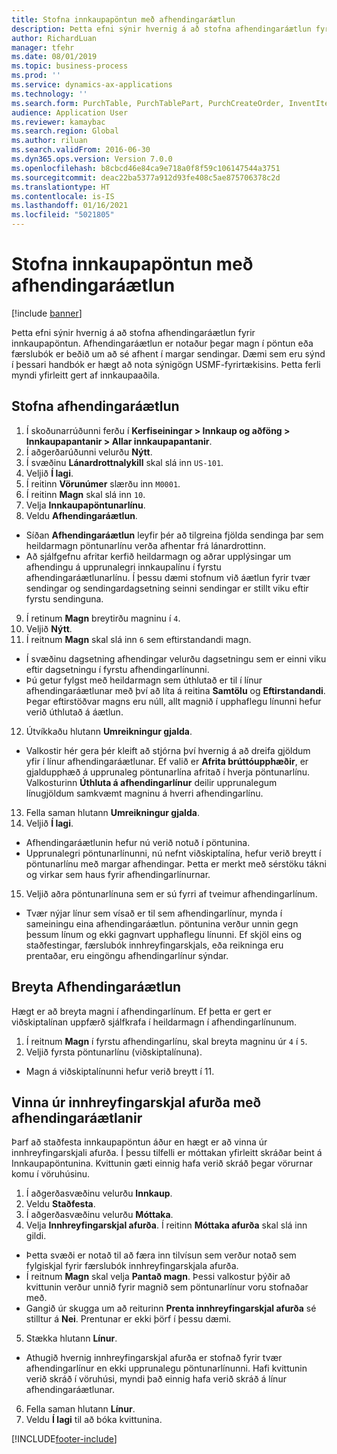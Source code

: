 ```yaml
---
title: Stofna innkaupapöntun með afhendingaráætlun
description: Þetta efni sýnir hvernig á að stofna afhendingaráætlun fyrir innkaupapöntun.
author: RichardLuan
manager: tfehr
ms.date: 08/01/2019
ms.topic: business-process
ms.prod: ''
ms.service: dynamics-ax-applications
ms.technology: ''
ms.search.form: PurchTable, PurchTablePart, PurchCreateOrder, InventItemIdLookupPurchase, PurchDeliverySchedule, PurchEditLines
audience: Application User
ms.reviewer: kamaybac
ms.search.region: Global
ms.author: riluan
ms.search.validFrom: 2016-06-30
ms.dyn365.ops.version: Version 7.0.0
ms.openlocfilehash: b8cbcd46e84ca9e718a0f8f59c106147544a3751
ms.sourcegitcommit: deac22ba5377a912d93fe408c5ae875706378c2d
ms.translationtype: HT
ms.contentlocale: is-IS
ms.lasthandoff: 01/16/2021
ms.locfileid: "5021805"
---
```

# <a name="create-a-purchase-order-with-a-delivery-schedule"></a>Stofna innkaupapöntun með afhendingaráætlun

[!include [banner](../../includes/banner.md)]

Þetta efni sýnir hvernig á að stofna afhendingaráætlun fyrir innkaupapöntun. Afhendingaráætlun er notaður þegar magn í pöntun eða færslubók er beðið um að sé afhent í margar sendingar. Dæmi sem eru sýnd í þessari handbók er hægt að nota sýnigögn USMF-fyrirtækisins. Þetta ferli myndi yfirleitt gert af innkaupaaðila.

## <a name="create-a-delivery-schedule"></a>Stofna afhendingaráætlun
1. Í skoðunarrúðunni ferðu í **Kerfiseiningar > Innkaup og aðföng > Innkaupapantanir > Allar innkaupapantanir**.
2. Í aðgerðarúðunni velurðu **Nýtt**.
3. Í svæðinu **Lánardrottnalykill** skal slá inn `US-101`.
4. Veljið **Í lagi**.
5. Í reitinn **Vörunúmer** slærðu inn `M0001`.
6. Í reitinn **Magn** skal slá inn `10`.
7. Velja **Innkaupapöntunarlínu**.
8. Veldu **Afhendingaráætlun**.
- Síðan **Afhendingaráætlun** leyfir þér að tilgreina fjölda sendinga þar sem heildarmagn pöntunarlínu verða afhentar frá lánardrottinn.  
- Að sjálfgefnu afritar kerfið heildarmagn og aðrar upplýsingar um afhendingu á upprunalegri innkaupalínu í fyrstu afhendingaráætlunarlínu. Í þessu dæmi stofnum við áætlun fyrir tvær sendingar og sendingardagsetning seinni sendingar er stillt viku eftir fyrstu sendinguna.  
9. Í retinum **Magn** breytirðu magninu í `4`.
10. Veljið **Nýtt**.
11. Í reitnum **Magn** skal slá inn `6` sem eftirstandandi magn.
- Í svæðinu dagsetning afhendingar velurðu dagsetningu sem er einni viku eftir dagsetningu í fyrstu afhendingarlínunni.  
- Þú getur fylgst með heildarmagn sem úthlutað er til í línur afhendingaráætlunar með því að líta á reitina **Samtölu** og **Eftirstandandi**. Þegar eftirstöðvar magns eru núll, allt magnið í upphaflegu línunni hefur verið úthlutað á áætlun.  
12. Útvíkkaðu hlutann **Umreikningur gjalda**.
- Valkostir hér gera þér kleift að stjórna því hvernig á að dreifa gjöldum yfir í línur afhendingaráætlunar. Ef valið er **Afrita brúttóupphæðir**, er gjaldupphæð á upprunaleg pöntunarlína afritað í hverja pöntunarlínu. Valkosturinn **Úthluta á afhendingarlínur** deilir upprunalegum línugjöldum samkvæmt magninu á hverri afhendingarlínu.  
13. Fella saman hlutann **Umreikningur gjalda**.
14. Veljið **Í lagi**.
- Afhendingaráætlunin hefur nú verið notuð í pöntunina.  
- Upprunalegri pöntunarlínunni, nú nefnt viðskiptalína, hefur verið breytt í pöntunarlínu með margar afhendingar. Þetta er merkt með sérstöku tákni og virkar sem haus fyrir afhendingarlínurnar.  
15. Veljið aðra pöntunarlínuna sem er sú fyrri af tveimur afhendingarlínum.
- Tvær nýjar línur sem vísað er til sem afhendingarlínur, mynda í sameiningu eina afhendingaráætlun. pöntunina verður unnin gegn þessum línum og ekki gagnvart upphaflegu línunni. Ef skjöl eins og staðfestingar, færslubók innhreyfingarskjals, eða reikninga eru prentaðar, eru eingöngu afhendingarlínur sýndar.  

## <a name="change-the-delivery-schedule"></a>Breyta Afhendingaráætlun
Hægt er að breyta magni í afhendingarlínum. Ef þetta er gert er viðskiptalínan uppfærð sjálfkrafa í heildarmagn í afhendingarlínunum.  
1. Í reitnum **Magn** í fyrstu afhendingarlínu, skal breyta magninu úr `4` í `5`.
2. Veljið fyrsta pöntunarlínu (viðskiptalínuna).  
- Magn á viðskiptalínunni hefur verið breytt í 11.  

## <a name="process-product-receipt-using-delivery-schedules"></a>Vinna úr innhreyfingarskjal afurða með afhendingaráætlanir
Þarf að staðfesta innkaupapöntun áður en hægt er að vinna úr innhreyfingarskjali afurða. Í þessu tilfelli er móttakan yfirleitt skráðar beint á Innkaupapöntunina. Kvittunin gæti einnig hafa verið skráð þegar vörurnar komu í vöruhúsinu.  
1. Í aðgerðasvæðinu velurðu **Innkaup**.
2. Veldu **Staðfesta**.
3. Í aðgerðasvæðinu velurðu **Móttaka**.
4. Velja **Innhreyfingarskjal afurða**. Í reitinn **Móttaka afurða** skal slá inn gildi.
- Þetta svæði er notað til að færa inn tilvísun sem verður notað sem fylgiskjal fyrir færslubók innhreyfingarskjala afurða.  
- Í reitnum **Magn** skal velja **Pantað magn**. Þessi valkostur þýðir að kvittunin verður unnið fyrir magnið sem pöntunarlínur voru stofnaðar með.  
- Gangið úr skugga um að reiturinn **Prenta innhreyfingarskjal afurða** sé stilltur á **Nei**. Prentunar er ekki þörf í þessu dæmi.  
5. Stækka hlutann **Línur**.
- Athugið hvernig innhreyfingarskjal afurða er stofnað fyrir tvær afhendingarlínur en ekki upprunalegu pöntunarlínunni. Hafi kvittunin verið skráð í vöruhúsi, myndi það einnig hafa verið skráð á línur afhendingaráætlunar.  
6. Fella saman hlutann **Línur**.
7. Veldu **Í lagi** til að bóka kvittunina.



[!INCLUDE[footer-include](../../../includes/footer-banner.md)]